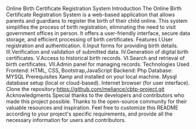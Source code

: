  Online Birth Certificate Registration System
Introduction
The Online Birth Certificate Registration System is a web-based application that allows parents and guardians to register the birth of their child online. This system simplifies the process of birth registration, eliminating the need to visit government offices in person. It offers a user-friendly interface, secure data storage, and efficient processing of birth certificates.
 Features
I.User registration and authentication.
II.Input forms for providing birth details.
III.Verification and validation of submitted data.
IV.Generation of digital birth certificates.
V.Access to historical birth records.
VI.Search and retrieval of birth certificates.
VII.Admin panel for managing records.
Technologies Used
Frontend: HTML, CSS, Bootstrap,JavaScript
Backend: Php
Database: MYSQL
Prerequisites
Xamp and installed on your local machine.
Mysql database setup (local or cloud-based).
Internet browser (for user interface).
Clone the repository:https://github.com/meliance/cbtp-project.git
Acknowledgments
Special thanks to the developers and contributors who made this project possible.
Thanks to the open-source community for their valuable resources and inspiration.
Feel free to customize this README according to your project's specific requirements, and provide all the necessary information for users and contributors.

